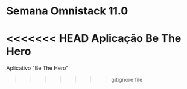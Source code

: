 # Semana Omnistack 11.0

<<<<<<< HEAD
Aplicação Be The Hero
=======
Aplicativo "Be The Hero"

>>>>>>> gitignore file
